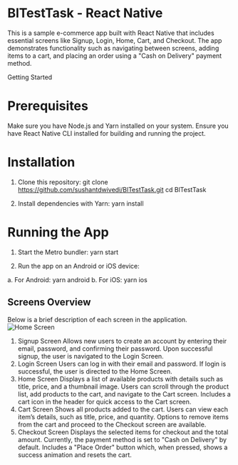 # BlTestTask - React Native

This is a sample e-commerce app built with React Native that includes essential screens like Signup, Login, Home, Cart, and Checkout. The app demonstrates functionality such as navigating between screens, adding items to a cart, and placing an order using a "Cash on Delivery" payment method.

Getting Started

# Prerequisites
Make sure you have Node.js and Yarn installed on your system.
Ensure you have React Native CLI installed for building and running the project.

# Installation
  1. Clone this repository:
  git clone https://github.com/sushantdwivedi/BlTestTask.git
  cd BlTestTask

  2. Install dependencies with Yarn:
  yarn install

# Running the App
  1. Start the Metro bundler:
      yarn start
     
  2. Run the app on an Android or iOS device:

  a. For Android:
      yarn android
  b. For iOS:
      yarn ios

## Screens Overview
  Below is a brief description of each screen in the application.
   ![Home Screen](../assets/Splash0001.png)

  1. Signup Screen
      Allows new users to create an account by entering their email, password, and confirming their password.
      Upon successful signup, the user is navigated to the Login Screen.
  2. Login Screen
      Users can log in with their email and password.
      If login is successful, the user is directed to the Home Screen.
  3. Home Screen
      Displays a list of available products with details such as title, price, and a thumbnail image.
      Users can scroll through the product list, add products to the cart, and navigate to the Cart screen.
      Includes a cart icon in the header for quick access to the Cart screen.
  4. Cart Screen
      Shows all products added to the cart.
      Users can view each item’s details, such as title, price, and quantity.
      Options to remove items from the cart and proceed to the Checkout screen are available.
  5. Checkout Screen
      Displays the selected items for checkout and the total amount.
      Currently, the payment method is set to "Cash on Delivery" by default.
      Includes a "Place Order" button which, when pressed, shows a success animation and resets the cart.


     
     
